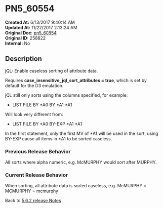 # PN5_60554

**Created At:** 6/13/2017 9:40:14 AM  
**Updated At:** 11/22/2017 2:13:24 AM  
**Original Doc:** [pn5_60554](https://docs.jbase.com/36526-5-6-2-release-notes/pn5_60554)  
**Original ID:** 258822  
**Internal:** No  

## Description

jQL: Enable caseless sorting of attribute data.

Requires **case\_insensitive\_jql\_sort\_attributes = true**, which is set by default for the D3 emulation.

jQL still only sorts using the columns specified, for example:

- LIST FILE BY \*A0 BY \*A1 \*A1

Will look very different from:

- LIST FILE BY \*A0 BY-EXP \*A1 \*A1

In the first statement, only the first MV of \*A1 will be used in the sort, using BY-EXP cause all items in \*A1 to be sorted caseless.

### Previous Release Behavior

All sorts where alpha numeric, e.g. McMURPHY would sort after MURPHY.

### Current Release Behavior

When sorting, all attribute data is sorted caseless, e.g. McMURPHY = MCMURPHY = mcmurphy

Back to [5.6.2 release Notes](./../README.md)
